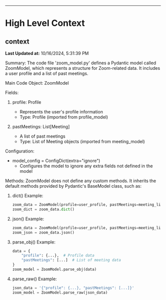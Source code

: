 

---
# High Level Context
## context
**Last Updated at:** 10/16/2024, 5:31:39 PM

Summary:
The code file 'zoom_model.py' defines a Pydantic model called ZoomModel, which represents a structure for Zoom-related data. It includes a user profile and a list of past meetings.

Main Code Object: ZoomModel

Fields:
1. profile: Profile
   - Represents the user's profile information
   - Type: Profile (imported from profile_model)

2. pastMeetings: List[Meeting]
   - A list of past meetings
   - Type: List of Meeting objects (imported from meeting_model)

Configuration:
- model_config = ConfigDict(extra="ignore")
  - Configures the model to ignore any extra fields not defined in the model

Methods:
ZoomModel does not define any custom methods. It inherits the default methods provided by Pydantic's BaseModel class, such as:

1. dict()
   Example:
   ```python
   zoom_data = ZoomModel(profile=user_profile, pastMeetings=meeting_list)
   zoom_dict = zoom_data.dict()
   ```

2. json()
   Example:
   ```python
   zoom_data = ZoomModel(profile=user_profile, pastMeetings=meeting_list)
   zoom_json = zoom_data.json()
   ```

3. parse_obj()
   Example:
   ```python
   data = {
       "profile": {...},  # Profile data
       "pastMeetings": [...]  # List of meeting data
   }
   zoom_model = ZoomModel.parse_obj(data)
   ```

4. parse_raw()
   Example:
   ```python
   json_data = '{"profile": {...}, "pastMeetings": [...]}'
   zoom_model = ZoomModel.parse_raw(json_data)
   ```
